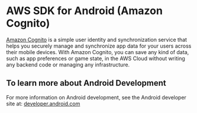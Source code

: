 # AWS SDK for Android (Amazon Cognito)

[Amazon Cognito](http://aws.amazon.com/cognito/) is a simple user identity and synchronization service that helps you securely manage and synchronize app data for your users across their mobile devices. With Amazon Cognito, you can save any kind of data, such as app preferences or game state, in the AWS Cloud without writing any backend code or managing any infrastructure. 

## To learn more about Android Development

For more information on Android development, see the Android developer site at: [developer.android.com](http://developer.android.com/index.html)
